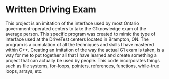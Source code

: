 # Written Driving Exam
 This project is an imitation of the interface used by most Ontario government-operated centers to take the G1knowledge exam of the average person. This specific program was created to mimic the type of interface used at the DriveTest centers located in Brampton, ON. The program is a cumulation of all the techniques and skills I have mastered within C++. Creating an imitation of the way the actual G1 exam is taken, is a way for me to put together all that I have learned and create something a project that can actually be used by people. This code incorporates things such as file systems, for-loops, pointers, references, functions, while-true loops, arrays, etc.

